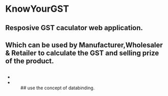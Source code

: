 # KnowYourGST
## Resposive GST caculator web application.
## Which can be used by Manufacturer,Wholesaler & Retailer to calculate the GST and selling prize of the product.
## 
<ul>
<li>  <li>

<ul>
##  use the concept of databinding.

